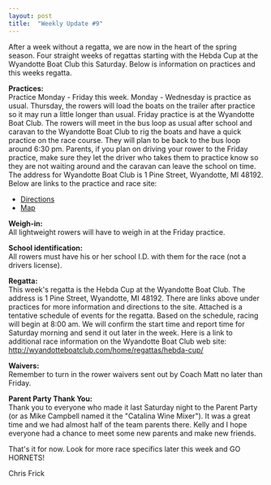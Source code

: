 ```yaml
---
layout: post
title:  "Weekly Update #9"
---
```


After a week without a regatta, we are now in the heart of the spring
season. Four straight weeks of regattas starting with the Hebda Cup at
the Wyandotte Boat Club this Saturday. Below is information on practices
and this weeks regatta.

**Practices:**  
Practice Monday - Friday this week. Monday - Wednesday is practice as
usual. Thursday, the rowers will load the boats on the trailer after
practice so it may run a little longer than usual. Friday practice is at
the Wyandotte Boat Club. The rowers will meet in the bus loop as usual
after school and caravan to the Wyandotte Boat Club to rig the boats and
have a quick practice on the race course. They will plan to be back to
the bus loop around 6:30 pm. Parents, if you plan on driving your rower
to the Friday practice, make sure they let the driver who takes them to
practice know so they are not waiting around and the caravan can leave
the school on time. The address for Wyandotte Boat Club is 1 Pine
Street, Wyandotte, MI 48192. Below are links to the practice and race
site:

-   [Directions](http://wyandotteboatclub.com/home/about-wbc/directions-to-wbc/)
-   [Map](https://www.google.com/maps/place/Wyandotte+Boat+Club/@42.197075,-83.150245,700m/data=!3m1!1e3!4m2!3m1!1s0x0:0x8ab69baf1af7844f)

**Weigh-in:**  
All lightweight rowers will have to weigh in at the Friday practice.

**School identification:**  
All rowers must have his or her school I.D. with them for the race (not
a drivers license).

**Regatta:**  
This week's regatta is the Hebda Cup at the Wyandotte Boat Club. The
address is 1 Pine Street, Wyandotte, MI 48192. There are links above
under practices for more information and directions to the site.
Attached is a tentative schedule of events for the regatta. Based on the
schedule, racing will begin at 8:00 am. We will confirm the start time
and report time for Saturday morning and send it out later in the week.
Here is a link to additional race information on the Wyandotte Boat Club
web site: http://wyandotteboatclub.com/home/regattas/hebda-cup/

**Waivers:**  
Remember to turn in the rower waivers sent out by Coach Matt no later
than Friday.

**Parent Party Thank You:**  
Thank you to everyone who made it last Saturday night to the Parent
Party (or as Mike Campbell named it the "Catalina Wine Mixer"). It was a
great time and we had almost half of the team parents there. Kelly and I
hope everyone had a chance to meet some new parents and make new
friends.

That's it for now. Look for more race specifics later this week and GO
HORNETS!

Chris Frick
